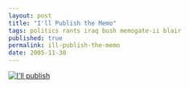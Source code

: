 ```yaml
---
layout: post
title: "I'll Publish the Memo"
tags: politics rants iraq bush memogate-ii blair
published: true
permalink: ill-publish-the-memo
date: 2005-11-30
---
```


<a href="http://www.blairwatch.co.uk/node/603/"><img class="center" src="http://www.miklb.com/blog/wp-content/themes/squible/images/illpublish.png" alt="I'll publish" /></a>
